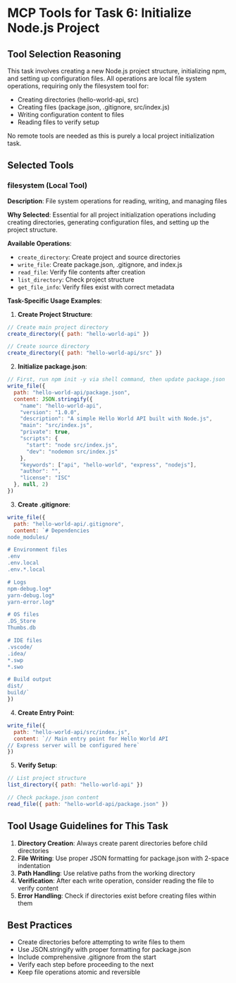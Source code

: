 # MCP Tools for Task 6: Initialize Node.js Project

## Tool Selection Reasoning
This task involves creating a new Node.js project structure, initializing npm, and setting up configuration files. All operations are local file system operations, requiring only the filesystem tool for:
- Creating directories (hello-world-api, src)
- Creating files (package.json, .gitignore, src/index.js)
- Writing configuration content to files
- Reading files to verify setup

No remote tools are needed as this is purely a local project initialization task.

## Selected Tools

### filesystem (Local Tool)
**Description**: File system operations for reading, writing, and managing files

**Why Selected**: Essential for all project initialization operations including creating directories, generating configuration files, and setting up the project structure.

**Available Operations**:
- `create_directory`: Create project and source directories
- `write_file`: Create package.json, .gitignore, and index.js
- `read_file`: Verify file contents after creation
- `list_directory`: Check project structure
- `get_file_info`: Verify files exist with correct metadata

**Task-Specific Usage Examples**:

1. **Create Project Structure**:
```javascript
// Create main project directory
create_directory({ path: "hello-world-api" })

// Create source directory
create_directory({ path: "hello-world-api/src" })
```

2. **Initialize package.json**:
```javascript
// First, run npm init -y via shell command, then update package.json
write_file({
  path: "hello-world-api/package.json",
  content: JSON.stringify({
    "name": "hello-world-api",
    "version": "1.0.0",
    "description": "A simple Hello World API built with Node.js",
    "main": "src/index.js",
    "private": true,
    "scripts": {
      "start": "node src/index.js",
      "dev": "nodemon src/index.js"
    },
    "keywords": ["api", "hello-world", "express", "nodejs"],
    "author": "",
    "license": "ISC"
  }, null, 2)
})
```

3. **Create .gitignore**:
```javascript
write_file({
  path: "hello-world-api/.gitignore",
  content: `# Dependencies
node_modules/

# Environment files
.env
.env.local
.env.*.local

# Logs
npm-debug.log*
yarn-debug.log*
yarn-error.log*

# OS files
.DS_Store
Thumbs.db

# IDE files
.vscode/
.idea/
*.swp
*.swo

# Build output
dist/
build/`
})
```

4. **Create Entry Point**:
```javascript
write_file({
  path: "hello-world-api/src/index.js",
  content: `// Main entry point for Hello World API
// Express server will be configured here`
})
```

5. **Verify Setup**:
```javascript
// List project structure
list_directory({ path: "hello-world-api" })

// Check package.json content
read_file({ path: "hello-world-api/package.json" })
```

## Tool Usage Guidelines for This Task

1. **Directory Creation**: Always create parent directories before child directories
2. **File Writing**: Use proper JSON formatting for package.json with 2-space indentation
3. **Path Handling**: Use relative paths from the working directory
4. **Verification**: After each write operation, consider reading the file to verify content
5. **Error Handling**: Check if directories exist before creating files within them

## Best Practices
- Create directories before attempting to write files to them
- Use JSON.stringify with proper formatting for package.json
- Include comprehensive .gitignore from the start
- Verify each step before proceeding to the next
- Keep file operations atomic and reversible